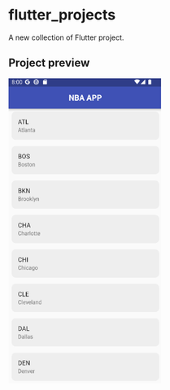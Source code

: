 # flutter_projects

A new collection of Flutter project.

## Project preview
<img src= "preview_image/preview_image.png" width=300>
